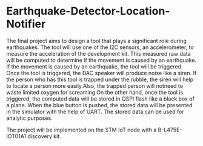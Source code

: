 # Earthquake-Detector-Location-Notifier
The  final  project  aims  to  design  a  tool  that  plays  a significant role during earthquakes. The tool will use one of the I2C sensors, an accelerometer, to  measure  the  acceleration  of  the  development  kit.  This measured  raw  data  will  be  computed  to  determine if  the movement  is  caused  by  an  earthquake.  If  the  movement  is caused by an earthquake, the tool will be triggered. Once the tool is triggered, the DAC speaker will produce noise  like  a  siren.  If  the  person  who  has  this  tool  is  trapped under the rubble,  the  siren  will  help  to locate a person more easily.Also, the trapped person will notneed to waste limited oxygen for screaming.On the other hand, once the tool is triggered, the computed data will be stored in QSPI flash like a black box of a plane. When  the  blue  button  is  pushed,  the  stored  data  will  be presented in the simulator with the help of UART. The stored data can be used for analytic purposes.

The  project  will  be implemented  on  the STM IoT  node  with a B-L475E-IOT01A1 discovery kit.
